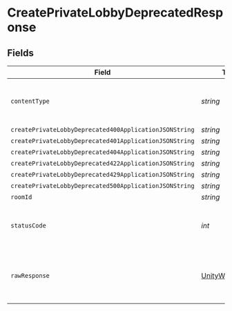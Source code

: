 # CreatePrivateLobbyDeprecatedResponse


## Fields

| Field                                                                                                            | Type                                                                                                             | Required                                                                                                         | Description                                                                                                      |
| ---------------------------------------------------------------------------------------------------------------- | ---------------------------------------------------------------------------------------------------------------- | ---------------------------------------------------------------------------------------------------------------- | ---------------------------------------------------------------------------------------------------------------- |
| `contentType`                                                                                                    | *string*                                                                                                         | :heavy_check_mark:                                                                                               | HTTP response content type for this operation                                                                    |
| `createPrivateLobbyDeprecated400ApplicationJSONString`                                                           | *string*                                                                                                         | :heavy_minus_sign:                                                                                               | N/A                                                                                                              |
| `createPrivateLobbyDeprecated401ApplicationJSONString`                                                           | *string*                                                                                                         | :heavy_minus_sign:                                                                                               | N/A                                                                                                              |
| `createPrivateLobbyDeprecated404ApplicationJSONString`                                                           | *string*                                                                                                         | :heavy_minus_sign:                                                                                               | N/A                                                                                                              |
| `createPrivateLobbyDeprecated422ApplicationJSONString`                                                           | *string*                                                                                                         | :heavy_minus_sign:                                                                                               | N/A                                                                                                              |
| `createPrivateLobbyDeprecated429ApplicationJSONString`                                                           | *string*                                                                                                         | :heavy_minus_sign:                                                                                               | N/A                                                                                                              |
| `createPrivateLobbyDeprecated500ApplicationJSONString`                                                           | *string*                                                                                                         | :heavy_minus_sign:                                                                                               | N/A                                                                                                              |
| `roomId`                                                                                                         | *string*                                                                                                         | :heavy_minus_sign:                                                                                               | Ok                                                                                                               |
| `statusCode`                                                                                                     | *int*                                                                                                            | :heavy_check_mark:                                                                                               | HTTP response status code for this operation                                                                     |
| `rawResponse`                                                                                                    | [UnityWebRequest](https://docs.unity3d.com/2021.3/Documentation/ScriptReference/Networking.UnityWebRequest.html) | :heavy_minus_sign:                                                                                               | Raw HTTP response; suitable for custom response parsing                                                          |